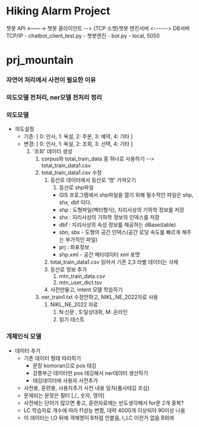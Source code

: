 # Hiking Alarm Project

챗봇 API    <---->        챗봇 클라이언트               -->   (TCP 소켓)챗봇 엔진서버        <------>   DB서버
            TCP/IP                - chatbot_client_test.py              - 챗봇엔진
                                                                        -  bot.py
                                                                        -  local, 5050





# prj_mountain
### 자연어 처리에서 사전이 필요한 이유
### 의도모델 전처리, ner모델 전처리 정리

### 의도모델
* 의도설정 
  * 기존: [ 0: 인사, 1: 욕설, 2: 주문, 3: 예약, 4: 기타 ]
  * 변경: [ 0: 인사, 1: 욕설, 2: 조회, 3: 선택, 4: 기타 ]
    1. '조회' 데이터 생성
       1. corpus와 total_train_data 중 하나로 사용하기 --> total_train_data1.csv
       2. total_train_data1.csv 수정
          1. 등산로 데이터에서 등산로 '명' 가져오기
             1. 등산로 shp파일
              * GIS 프로그램에서 shp파일을 열기 위해 필수적인 파일은 shp, shx, dbf 이다.
              * shp : 도형파일(벡터형식), 지리사상의 기하학 정보를 저장
              * shx : 지리사상의 기하학 정보의 인덱스를 저장
              * dbf : 지리사상의 속성 정보를 제공하는 dBase(table)
              * sbn, sbx - 도형의 공간 인덱스(공간 로딩 속도를 빠르게 해주는 부가적인 파일)
              * prj : 좌표정보
              * shp.xml - 공간 메타데이터 xml 포맷
          2. total_train_data1.csv 읽어서 기존 2,3 라벨 데이터는 삭제
          3. 등산로 정보 추가
             1.  mtn_train_data.csv
             2.  mtn_user_dict.tsv
          4. 사전만들고, intent 모델 학습하기
       3. ner_train1.txt 수정안하고, NIKL_NE_2022자료 사용
          1. NIKL_NE_2022 자료
             1. N:신문 , S:일상대화, M: 온라인
             2. 읽기 테스트
### 개체인식 모델
* 데이터 추가
  * 기존 데이터 형태 따라하기
    * 문장 komoran으로 pos 태깅
    * 강릉부근 데이터만 pos 태깅해서 ner데이터 생산하기
    * 태깅데이터에 사용자 사전추가
  * 사전용, 훈련용, 사용자추가 사전 내용 일치(품사태깅 조심)
  * 문제되는 문장은 필터 [,/_ 숫자, 영어]
  * 사전에는 단어가 많으면 좋고, 훈련자료에는 빈도생각해서 for문 2개 중복?
  * LC 학습자료 개수에 따라 f1성능 변함, 대략 4000개 이상되야 90이상 나옴
  * 이 데이터는 I,O 뒤에 객체명이 B처럼 안붙음, I_LC 이런거 없음 B외에
